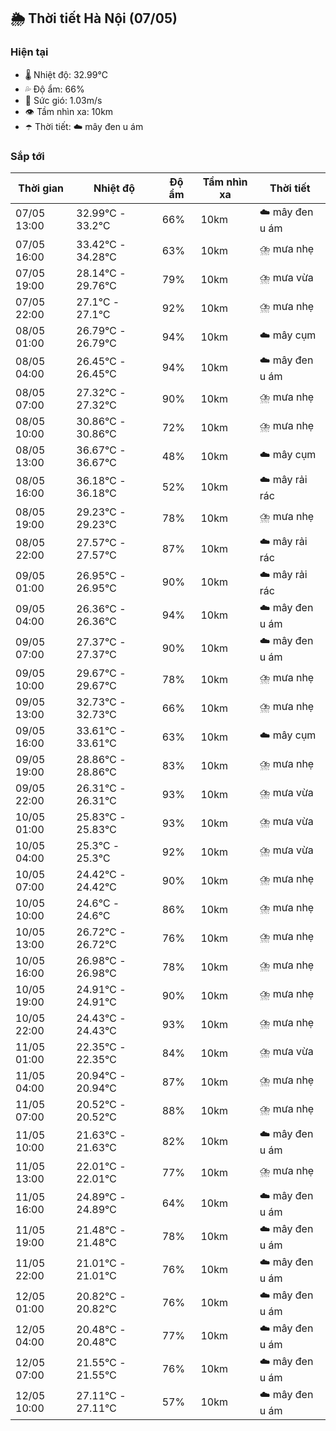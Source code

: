 ## 🌦️ Thời tiết Hà Nội (07/05)

### Hiện tại

- 🌡️ Nhiệt độ: 32.99℃
- 💦 Độ ẩm: 66%
- 💨 Sức gió: 1.03m/s
- 👁️ Tầm nhìn xa: 10km
- ☂️ Thời tiết: ☁️ mây đen u ám

### Sắp tới

| Thời gian | Nhiệt độ | Độ ẩm | Tầm nhìn xa | Thời tiết |
| --- | --- | --- | --- | --- |
| 07/05 13:00 | 32.99℃ - 33.2℃ | 66% | 10km | ☁️ mây đen u ám |
| 07/05 16:00 | 33.42℃ - 34.28℃ | 63% | 10km | ⛈️ mưa nhẹ |
| 07/05 19:00 | 28.14℃ - 29.76℃ | 79% | 10km | ⛈️ mưa vừa |
| 07/05 22:00 | 27.1℃ - 27.1℃ | 92% | 10km | ⛈️ mưa nhẹ |
| 08/05 01:00 | 26.79℃ - 26.79℃ | 94% | 10km | ☁️ mây cụm |
| 08/05 04:00 | 26.45℃ - 26.45℃ | 94% | 10km | ☁️ mây đen u ám |
| 08/05 07:00 | 27.32℃ - 27.32℃ | 90% | 10km | ⛈️ mưa nhẹ |
| 08/05 10:00 | 30.86℃ - 30.86℃ | 72% | 10km | ⛈️ mưa nhẹ |
| 08/05 13:00 | 36.67℃ - 36.67℃ | 48% | 10km | ☁️ mây cụm |
| 08/05 16:00 | 36.18℃ - 36.18℃ | 52% | 10km | ☁️ mây rải rác |
| 08/05 19:00 | 29.23℃ - 29.23℃ | 78% | 10km | ⛈️ mưa nhẹ |
| 08/05 22:00 | 27.57℃ - 27.57℃ | 87% | 10km | ☁️ mây rải rác |
| 09/05 01:00 | 26.95℃ - 26.95℃ | 90% | 10km | ☁️ mây rải rác |
| 09/05 04:00 | 26.36℃ - 26.36℃ | 94% | 10km | ☁️ mây đen u ám |
| 09/05 07:00 | 27.37℃ - 27.37℃ | 90% | 10km | ☁️ mây đen u ám |
| 09/05 10:00 | 29.67℃ - 29.67℃ | 78% | 10km | ⛈️ mưa nhẹ |
| 09/05 13:00 | 32.73℃ - 32.73℃ | 66% | 10km | ⛈️ mưa nhẹ |
| 09/05 16:00 | 33.61℃ - 33.61℃ | 63% | 10km | ☁️ mây cụm |
| 09/05 19:00 | 28.86℃ - 28.86℃ | 83% | 10km | ⛈️ mưa nhẹ |
| 09/05 22:00 | 26.31℃ - 26.31℃ | 93% | 10km | ⛈️ mưa vừa |
| 10/05 01:00 | 25.83℃ - 25.83℃ | 93% | 10km | ⛈️ mưa vừa |
| 10/05 04:00 | 25.3℃ - 25.3℃ | 92% | 10km | ⛈️ mưa vừa |
| 10/05 07:00 | 24.42℃ - 24.42℃ | 90% | 10km | ⛈️ mưa nhẹ |
| 10/05 10:00 | 24.6℃ - 24.6℃ | 86% | 10km | ⛈️ mưa nhẹ |
| 10/05 13:00 | 26.72℃ - 26.72℃ | 76% | 10km | ⛈️ mưa nhẹ |
| 10/05 16:00 | 26.98℃ - 26.98℃ | 78% | 10km | ⛈️ mưa nhẹ |
| 10/05 19:00 | 24.91℃ - 24.91℃ | 90% | 10km | ⛈️ mưa nhẹ |
| 10/05 22:00 | 24.43℃ - 24.43℃ | 93% | 10km | ⛈️ mưa nhẹ |
| 11/05 01:00 | 22.35℃ - 22.35℃ | 84% | 10km | ⛈️ mưa vừa |
| 11/05 04:00 | 20.94℃ - 20.94℃ | 87% | 10km | ⛈️ mưa nhẹ |
| 11/05 07:00 | 20.52℃ - 20.52℃ | 88% | 10km | ⛈️ mưa nhẹ |
| 11/05 10:00 | 21.63℃ - 21.63℃ | 82% | 10km | ☁️ mây đen u ám |
| 11/05 13:00 | 22.01℃ - 22.01℃ | 77% | 10km | ⛈️ mưa nhẹ |
| 11/05 16:00 | 24.89℃ - 24.89℃ | 64% | 10km | ☁️ mây đen u ám |
| 11/05 19:00 | 21.48℃ - 21.48℃ | 78% | 10km | ☁️ mây đen u ám |
| 11/05 22:00 | 21.01℃ - 21.01℃ | 76% | 10km | ☁️ mây đen u ám |
| 12/05 01:00 | 20.82℃ - 20.82℃ | 76% | 10km | ☁️ mây đen u ám |
| 12/05 04:00 | 20.48℃ - 20.48℃ | 77% | 10km | ☁️ mây đen u ám |
| 12/05 07:00 | 21.55℃ - 21.55℃ | 76% | 10km | ☁️ mây đen u ám |
| 12/05 10:00 | 27.11℃ - 27.11℃ | 57% | 10km | ☁️ mây đen u ám |
